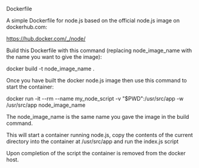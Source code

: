 Dockerfile

A simple Dockerfile for node.js based on the official node.js image on dockerhub.com:

https://hub.docker.com/_/node/

Build this Dockerfile with this command (replacing node_image_name with the name you want to give the image):

docker build -t node_image_name .

Once you have built the docker node.js image then use this command to start the container:

docker run -it --rm --name my_node_script -v "$PWD":/usr/src/app -w /usr/src/app node_image_name

The node_image_name is the same name you gave the image in the build command.

This will start a container running node.js, copy the contents of the current directory into the container at /usr/src/app and run the index.js script

Upon completion of the script the container is removed from the docker host.